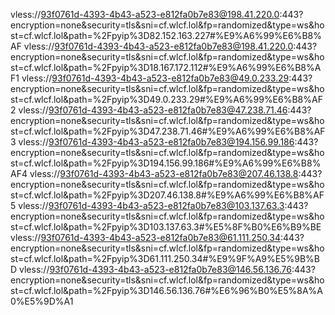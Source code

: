 vless://93f0761d-4393-4b43-a523-e812fa0b7e83@198.41.220.0:443?encryption=none&security=tls&sni=cf.wlcf.lol&fp=randomized&type=ws&host=cf.wlcf.lol&path=%2Fpyip%3D82.152.163.227#%E9%A6%99%E6%B8%AF
vless://93f0761d-4393-4b43-a523-e812fa0b7e83@198.41.220.0:443?encryption=none&security=tls&sni=cf.wlcf.lol&fp=randomized&type=ws&host=cf.wlcf.lol&path=%2Fpyip%3D18.167.172.112#%E9%A6%99%E6%B8%AF1
vless://93f0761d-4393-4b43-a523-e812fa0b7e83@49.0.233.29:443?encryption=none&security=tls&sni=cf.wlcf.lol&fp=randomized&type=ws&host=cf.wlcf.lol&path=%2Fpyip%3D49.0.233.29#%E9%A6%99%E6%B8%AF2
vless://93f0761d-4393-4b43-a523-e812fa0b7e83@47.238.71.46:443?encryption=none&security=tls&sni=cf.wlcf.lol&fp=randomized&type=ws&host=cf.wlcf.lol&path=%2Fpyip%3D47.238.71.46#%E9%A6%99%E6%B8%AF3
vless://93f0761d-4393-4b43-a523-e812fa0b7e83@194.156.99.186:443?encryption=none&security=tls&sni=cf.wlcf.lol&fp=randomized&type=ws&host=cf.wlcf.lol&path=%2Fpyip%3D194.156.99.186#%E9%A6%99%E6%B8%AF4
vless://93f0761d-4393-4b43-a523-e812fa0b7e83@207.46.138.8:443?encryption=none&security=tls&sni=cf.wlcf.lol&fp=randomized&type=ws&host=cf.wlcf.lol&path=%2Fpyip%3D207.46.138.8#%E9%A6%99%E6%B8%AF5
vless://93f0761d-4393-4b43-a523-e812fa0b7e83@103.137.63.3:443?encryption=none&security=tls&sni=cf.wlcf.lol&fp=randomized&type=ws&host=cf.wlcf.lol&path=%2Fpyip%3D103.137.63.3#%E5%8F%B0%E6%B9%BE
vless://93f0761d-4393-4b43-a523-e812fa0b7e83@61.111.250.34:443?encryption=none&security=tls&sni=cf.wlcf.lol&fp=randomized&type=ws&host=cf.wlcf.lol&path=%2Fpyip%3D61.111.250.34#%E9%9F%A9%E5%9B%BD
vless://93f0761d-4393-4b43-a523-e812fa0b7e83@146.56.136.76:443?encryption=none&security=tls&sni=cf.wlcf.lol&fp=randomized&type=ws&host=cf.wlcf.lol&path=%2Fpyip%3D146.56.136.76#%E6%96%B0%E5%8A%A0%E5%9D%A1
